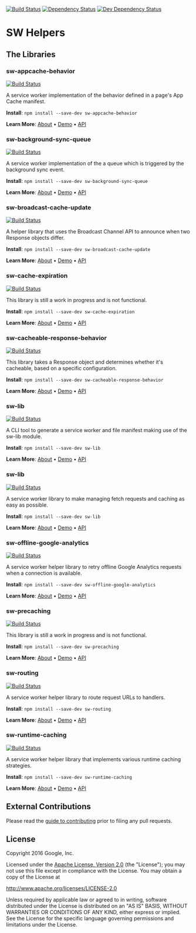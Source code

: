 <!-- To make changes, edit templates/README.hbs, not README.md! -->
[![Build Status][travis-image]][travis-url]
[![Dependency Status][dependency-image]][dependency-url]
[![Dev Dependency Status][dev-dependency-image]][dev-dependency-url]

# SW Helpers

## The Libraries
### sw-appcache-behavior

[![Build Status](https://travis-shields.appspot.com/shield/GoogleChrome/sw-helpers/master/PROJECT%3D%22sw-appcache-behavior%22)][travis-url]

A service worker implementation of the behavior defined in a page&#x27;s App Cache manifest.

**Install**: `npm install --save-dev sw-appcache-behavior`

**Learn More**: [About](packages/sw-appcache-behavior) •
                [Demo](packages/sw-appcache-behavior#demo) •
                [API](packages/sw-appcache-behavior#api)

### sw-background-sync-queue

[![Build Status](https://travis-shields.appspot.com/shield/GoogleChrome/sw-helpers/master/PROJECT%3D%22sw-background-sync-queue%22)][travis-url]

A service worker implementation of the a queue which is triggered by the background sync event.

**Install**: `npm install --save-dev sw-background-sync-queue`

**Learn More**: [About](packages/sw-background-sync-queue) •
                [Demo](packages/sw-background-sync-queue#demo) •
                [API](packages/sw-background-sync-queue#api)

### sw-broadcast-cache-update

[![Build Status](https://travis-shields.appspot.com/shield/GoogleChrome/sw-helpers/master/PROJECT%3D%22sw-broadcast-cache-update%22)][travis-url]

A helper library that uses the Broadcast Channel API to announce when two Response objects differ.

**Install**: `npm install --save-dev sw-broadcast-cache-update`

**Learn More**: [About](packages/sw-broadcast-cache-update) •
                [Demo](packages/sw-broadcast-cache-update#demo) •
                [API](packages/sw-broadcast-cache-update#api)

### sw-cache-expiration

[![Build Status](https://travis-shields.appspot.com/shield/GoogleChrome/sw-helpers/master/PROJECT%3D%22sw-cache-expiration%22)][travis-url]

This library is still a work in progress and is not functional.

**Install**: `npm install --save-dev sw-cache-expiration`

**Learn More**: [About](packages/sw-cache-expiration) •
                [Demo](packages/sw-cache-expiration#demo) •
                [API](packages/sw-cache-expiration#api)

### sw-cacheable-response-behavior

[![Build Status](https://travis-shields.appspot.com/shield/GoogleChrome/sw-helpers/master/PROJECT%3D%22sw-cacheable-response-behavior%22)][travis-url]

This library takes a Response object and  determines whether it&#x27;s cacheable, based on a specific configuration.

**Install**: `npm install --save-dev sw-cacheable-response-behavior`

**Learn More**: [About](packages/sw-cacheable-response-behavior) •
                [Demo](packages/sw-cacheable-response-behavior#demo) •
                [API](packages/sw-cacheable-response-behavior#api)

### sw-lib

[![Build Status](https://travis-shields.appspot.com/shield/GoogleChrome/sw-helpers/master/PROJECT%3D%22sw-lib%22)][travis-url]

A CLI tool to generate a service worker and file manifest making use of the sw-lib module.

**Install**: `npm install --save-dev sw-lib`

**Learn More**: [About](packages/sw-lib) •
                [Demo](packages/sw-lib#demo) •
                [API](packages/sw-lib#api)

### sw-lib

[![Build Status](https://travis-shields.appspot.com/shield/GoogleChrome/sw-helpers/master/PROJECT%3D%22sw-lib%22)][travis-url]

A service worker library to make managing fetch requests and caching as easy as possible.

**Install**: `npm install --save-dev sw-lib`

**Learn More**: [About](packages/sw-lib) •
                [Demo](packages/sw-lib#demo) •
                [API](packages/sw-lib#api)

### sw-offline-google-analytics

[![Build Status](https://travis-shields.appspot.com/shield/GoogleChrome/sw-helpers/master/PROJECT%3D%22sw-offline-google-analytics%22)][travis-url]

A service worker helper library to retry offline Google Analytics requests when a connection is available.

**Install**: `npm install --save-dev sw-offline-google-analytics`

**Learn More**: [About](packages/sw-offline-google-analytics) •
                [Demo](packages/sw-offline-google-analytics#demo) •
                [API](packages/sw-offline-google-analytics#api)

### sw-precaching

[![Build Status](https://travis-shields.appspot.com/shield/GoogleChrome/sw-helpers/master/PROJECT%3D%22sw-precaching%22)][travis-url]

This library is still a work in progress and is not functional.

**Install**: `npm install --save-dev sw-precaching`

**Learn More**: [About](packages/sw-precaching) •
                [Demo](packages/sw-precaching#demo) •
                [API](packages/sw-precaching#api)

### sw-routing

[![Build Status](https://travis-shields.appspot.com/shield/GoogleChrome/sw-helpers/master/PROJECT%3D%22sw-routing%22)][travis-url]

A service worker helper library to route request URLs to handlers.

**Install**: `npm install --save-dev sw-routing`

**Learn More**: [About](packages/sw-routing) •
                [Demo](packages/sw-routing#demo) •
                [API](packages/sw-routing#api)

### sw-runtime-caching

[![Build Status](https://travis-shields.appspot.com/shield/GoogleChrome/sw-helpers/master/PROJECT%3D%22sw-runtime-caching%22)][travis-url]

A service worker helper library that implements various runtime caching strategies.

**Install**: `npm install --save-dev sw-runtime-caching`

**Learn More**: [About](packages/sw-runtime-caching) •
                [Demo](packages/sw-runtime-caching#demo) •
                [API](packages/sw-runtime-caching#api)


## External Contributions

Please read the [guide to contributing](CONTRIBUTING.md) prior to filing any
pull requests.

## License

Copyright 2016 Google, Inc.

Licensed under the [Apache License, Version 2.0](LICENSE) (the "License");
you may not use this file except in compliance with the License. You may
obtain a copy of the License at

  http://www.apache.org/licenses/LICENSE-2.0

Unless required by applicable law or agreed to in writing, software
distributed under the License is distributed on an "AS IS" BASIS,
WITHOUT WARRANTIES OR CONDITIONS OF ANY KIND, either express or implied.
See the License for the specific language governing permissions and
limitations under the License.

[npm-url]: https://npmjs.org/package/sw-helpers
[npm-image]: https://badge.fury.io/js/sw-helpers.svg
[travis-url]: https://travis-ci.org/GoogleChrome/sw-helpers
[travis-image]: https://travis-ci.org/GoogleChrome/sw-helpers.svg?branch=master
[dependency-url]: https://david-dm.org/GoogleChrome/sw-helpers/
[dependency-image]: https://david-dm.org/GoogleChrome/sw-helpers/status.svg
[dev-dependency-url]: https://david-dm.org/GoogleChrome/sw-helpers?type=dev
[dev-dependency-image]: https://david-dm.org/GoogleChrome/sw-helpers/dev-status.svg
